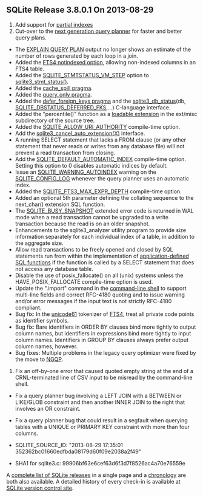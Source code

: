 ## SQLite Release 3\.8\.0\.1 On 2013\-08\-29

1. Add support for [partial indexes](../partialindex.html)
2. Cut\-over to the [next generation query planner](../queryplanner-ng.html) for faster and better query plans.
- The [EXPLAIN QUERY PLAN](../eqp.html) output no longer shows an estimate of the number of
 rows generated by each loop in a join.
- Added the [FTS4 notindexed option](../fts3.html#fts4notindexed), allowing non\-indexed columns in an FTS4 table.
- Added the [SQLITE\_STMTSTATUS\_VM\_STEP](../c3ref/c_stmtstatus_counter.html#sqlitestmtstatusvmstep) option to [sqlite3\_stmt\_status()](../c3ref/stmt_status.html).
- Added the [cache\_spill pragma](../pragma.html#pragma_cache_spill).
- Added the [query\_only pragma](../pragma.html#pragma_query_only).
- Added the [defer\_foreign\_keys pragma](../pragma.html#pragma_defer_foreign_keys) and the
 [sqlite3\_db\_status](../c3ref/db_status.html)(db, [SQLITE\_DBSTATUS\_DEFERRED\_FKS](../c3ref/c_dbstatus_options.html#sqlitedbstatusdeferredfks),...) C\-language interface.
- Added the "percentile()" function as a [loadable extension](../loadext.html) in the ext/misc
 subdirectory of the source tree.
- Added the [SQLITE\_ALLOW\_URI\_AUTHORITY](../compile.html#allow_uri_authority) compile\-time option.
- Add the [sqlite3\_cancel\_auto\_extension(X)](../c3ref/cancel_auto_extension.html) interface.
- A running SELECT statement that lacks a FROM clause (or any other statement that
 never reads or writes from any database file) will not prevent a read
 transaction from closing.
- Add the [SQLITE\_DEFAULT\_AUTOMATIC\_INDEX](../compile.html#default_automatic_index) compile\-time option. Setting this option
 to 0 disables automatic indices by default.
- Issue an [SQLITE\_WARNING\_AUTOINDEX](../rescode.html#warning_autoindex) warning on the [SQLITE\_CONFIG\_LOG](../c3ref/c_config_covering_index_scan.html#sqliteconfiglog) whenever
 the query planner uses an automatic index.
- Added the [SQLITE\_FTS3\_MAX\_EXPR\_DEPTH](../compile.html#fts3_max_expr_depth) compile\-time option.
- Added an optional 5th parameter defining the collating sequence to the
 next\_char() extension SQL function.
- The [SQLITE\_BUSY\_SNAPSHOT](../rescode.html#busy_snapshot) extended error code is returned in WAL mode when
 a read transaction cannot be upgraded to a write transaction because the read is
 on an older snapshot.
- Enhancements to the sqlite3\_analyzer utility program to provide size
 information separately for each individual index of a table, in addition to
 the aggregate size.
- Allow read transactions to be freely opened and closed by SQL statements run
 from within the implementation of [application\-defined SQL functions](../appfunc.html) if the
 function is called by a SELECT statement that does not access any database table.
- Disable the use of posix\_fallocate() on all (unix) systems unless the
 HAVE\_POSIX\_FALLOCATE compile\-time option is used.
- Update the ".import" command in the [command\-line shell](../cli.html) to support multi\-line
 fields and correct RFC\-4180 quoting and to issue warning and/or error messages
 if the input text is not strictly RFC\-4180 compliant.
- Bug fix: In the [unicode61](../fts3.html#unicode61) tokenizer of [FTS4](../fts3.html#fts4), treat all private code points
 as identifier symbols.
- Bug fix: Bare identifiers in ORDER BY clauses bind more tightly to output column
 names, but identifiers in expressions bind more tightly to input column names.
 Identifiers in GROUP BY clauses always prefer output column names, however.
- Bug fixes: Multiple problems in the legacy query optimizer were fixed by the
 move to [NGQP](../queryplanner-ng.html).


1. Fix an off\-by\-one error that caused quoted empty string at the end of a
CRNL\-terminated line of CSV input to be misread by the command\-line shell.
- Fix a query planner bug involving a LEFT JOIN with a BETWEEN or LIKE/GLOB
constraint and then another INNER JOIN to the right that involves an OR constraint.
- Fix a query planner bug that could result in a segfault when querying tables
with a UNIQUE or PRIMARY KEY constraint with more than four columns.

- SQLITE\_SOURCE\_ID:
 "2013\-08\-29 17:35:01 352362bc01660edfbda08179d60f09e2038a2f49"
- SHA1 for sqlite3\.c: 99906bf63e6cef63d6f3d7f8526ac4a70e76559e



A [complete list of SQLite releases](../changes.html)
 in a single page and a [chronology](../chronology.html) are both also available.
 A detailed history of every
 check\-in is available at
 [SQLite version control site](https://www.sqlite.org/src/timeline).


